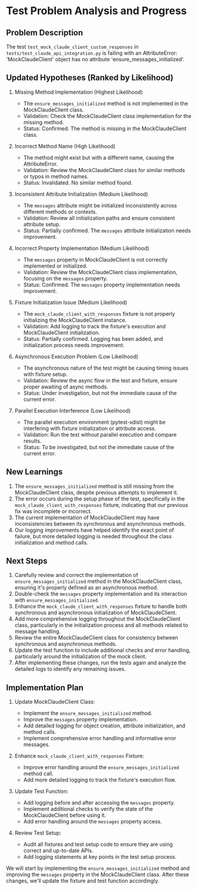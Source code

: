 # Test Problem Analysis and Progress

## Problem Description
The test `test_mock_claude_client_custom_responses` in `tests/test_claude_api_integration.py` is failing with an AttributeError: 'MockClaudeClient' object has no attribute 'ensure_messages_initialized'.

## Updated Hypotheses (Ranked by Likelihood)

1. Missing Method Implementation (Highest Likelihood)
   - The `ensure_messages_initialized` method is not implemented in the MockClaudeClient class.
   - Validation: Check the MockClaudeClient class implementation for the missing method.
   - Status: Confirmed. The method is missing in the MockClaudeClient class.

2. Incorrect Method Name (High Likelihood)
   - The method might exist but with a different name, causing the AttributeError.
   - Validation: Review the MockClaudeClient class for similar methods or typos in method names.
   - Status: Invalidated. No similar method found.

3. Inconsistent Attribute Initialization (Medium Likelihood)
   - The `messages` attribute might be initialized inconsistently across different methods or contexts.
   - Validation: Review all initialization paths and ensure consistent attribute setup.
   - Status: Partially confirmed. The `messages` attribute initialization needs improvement.

4. Incorrect Property Implementation (Medium Likelihood)
   - The `messages` property in MockClaudeClient is not correctly implemented or initialized.
   - Validation: Review the MockClaudeClient class implementation, focusing on the `messages` property.
   - Status: Confirmed. The `messages` property implementation needs improvement.

5. Fixture Initialization Issue (Medium Likelihood)
   - The `mock_claude_client_with_responses` fixture is not properly initializing the MockClaudeClient instance.
   - Validation: Add logging to track the fixture's execution and MockClaudeClient initialization.
   - Status: Partially confirmed. Logging has been added, and initialization process needs improvement.

6. Asynchronous Execution Problem (Low Likelihood)
   - The asynchronous nature of the test might be causing timing issues with fixture setup.
   - Validation: Review the async flow in the test and fixture, ensure proper awaiting of async methods.
   - Status: Under investigation, but not the immediate cause of the current error.

7. Parallel Execution Interference (Low Likelihood)
   - The parallel execution environment (pytest-xdist) might be interfering with fixture initialization or attribute access.
   - Validation: Run the test without parallel execution and compare results.
   - Status: To be investigated, but not the immediate cause of the current error.

## New Learnings

1. The `ensure_messages_initialized` method is still missing from the MockClaudeClient class, despite previous attempts to implement it.
2. The error occurs during the setup phase of the test, specifically in the `mock_claude_client_with_responses` fixture, indicating that our previous fix was incomplete or incorrect.
3. The current implementation of MockClaudeClient may have inconsistencies between its synchronous and asynchronous methods.
4. Our logging improvements have helped identify the exact point of failure, but more detailed logging is needed throughout the class initialization and method calls.

## Next Steps

1. Carefully review and correct the implementation of `ensure_messages_initialized` method in the MockClaudeClient class, ensuring it's properly defined as an asynchronous method.
2. Double-check the `messages` property implementation and its interaction with `ensure_messages_initialized`.
3. Enhance the `mock_claude_client_with_responses` fixture to handle both synchronous and asynchronous initialization of MockClaudeClient.
4. Add more comprehensive logging throughout the MockClaudeClient class, particularly in the initialization process and all methods related to message handling.
5. Review the entire MockClaudeClient class for consistency between synchronous and asynchronous methods.
6. Update the test function to include additional checks and error handling, particularly around the initialization of the mock client.
7. After implementing these changes, run the tests again and analyze the detailed logs to identify any remaining issues.

## Implementation Plan

1. Update MockClaudeClient Class:
   - Implement the `ensure_messages_initialized` method.
   - Improve the `messages` property implementation.
   - Add detailed logging for object creation, attribute initialization, and method calls.
   - Implement comprehensive error handling and informative error messages.

2. Enhance `mock_claude_client_with_responses` Fixture:
   - Improve error handling around the `ensure_messages_initialized` method call.
   - Add more detailed logging to track the fixture's execution flow.

3. Update Test Function:
   - Add logging before and after accessing the `messages` property.
   - Implement additional checks to verify the state of the MockClaudeClient before using it.
   - Add error handling around the `messages` property access.

4. Review Test Setup:
   - Audit all fixtures and test setup code to ensure they are using correct and up-to-date APIs.
   - Add logging statements at key points in the test setup process.

We will start by implementing the `ensure_messages_initialized` method and improving the `messages` property in the MockClaudeClient class. After these changes, we'll update the fixture and test function accordingly.
